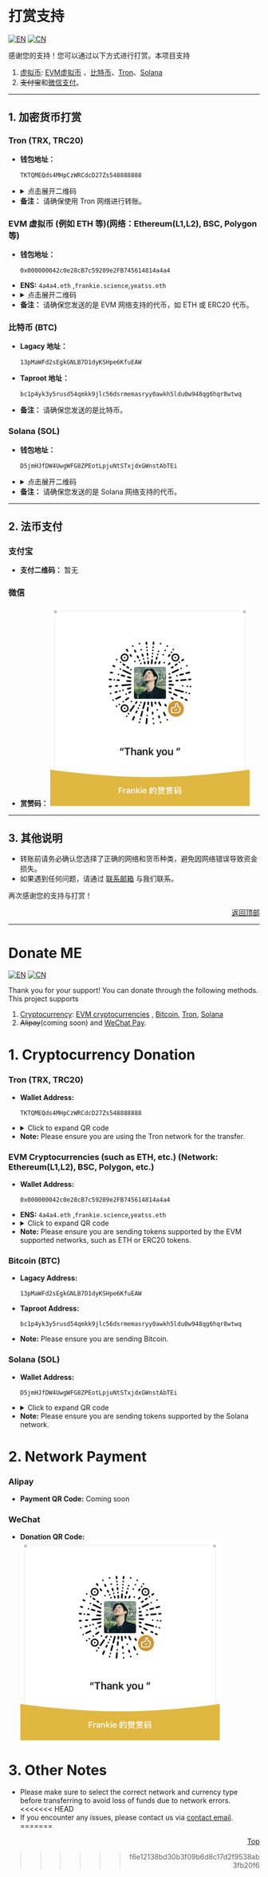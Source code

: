 # 打赏支持
<div align="left">

[![EN](https://img.shields.io/badge/EN-English-blue)](#donate-me)
[![CN](https://img.shields.io/badge/CN-中文-red)](#打赏支持)

</div>
感谢您的支持！您可以通过以下方式进行打赏。本项目支持

1. [虚拟币](#1-加密货币打赏):   [EVM虚拟币](#evm-虚拟币-例如-eth-等网络ethereuml1l2-bsc-polygon-等) 、[比特币](#比特币-btc)、[Tron](#tron-trx-trc20)、[Solana](#solana-sol)
2. ~~支付宝~~和[微信支付](#微信)。

---

## 1. 加密货币打赏

### Tron (TRX, TRC20)

- **钱包地址：**
  ```
  TKTQMEQds4MHpCzWRCdcD27Zs548888888
  ```
- <details> <summary>点击展开二维码</summary>
  <img src="TRON/TRON.jpg" alt="Tron QR Code" />
  </details>
- **备注：** 请确保使用 Tron 网络进行转账。

### EVM 虚拟币 (例如 ETH 等)(网络：Ethereum(L1,L2), BSC, Polygon 等)

- **钱包地址：**
  ```
  0x000000042c0e28cB7c59209e2FB745614814a4a4
  ```
- **ENS:**  `4a4a4.eth` ,`frankie.science`,`yeatss.eth`
- <details> <summary>点击展开二维码</summary>
  <img src="EVM/EVM.jpg" alt="EVM QR Code" />
  </details>
- **备注：** 请确保您发送的是 EVM 网络支持的代币，如 ETH 或 ERC20 代币。

### 比特币 (BTC)

- **Lagacy 地址：**
  ```
  13pMaWFd2sEgkGNLB7D1dyKSHpe6KfuEAW
  ```
- **Taproot 地址：**
  ```
  bc1p4yk3y5rusd54qmkk9jlc56dsrmemasryy0awkh5ldu0w948qg6hqr8wtwq
  ```
- **备注：** 请确保您发送的是比特币。

### Solana (SOL)

- **钱包地址：**
  ```
  D5jmHJfDW4UwgWFG8ZPEotLpjuNtSTxjdxGWnstAbTEi
  ```
- <details> <summary>点击展开二维码</summary>
  <img src="SOL/SOL.jpeg" alt="Solana QR Code" />
  </details>
- **备注：** 请确保您发送的是 Solana 网络支持的代币。

---

## 2. 法币支付

### 支付宝

- **支付二维码：**
  暂无

### 微信

- **赏赞码：**
  <!-- ![微信二维码](CN/WeChat.JPG) -->
  <!-- <img src="CN/WeChat.JPG" alt="微信二维码" /> -->
  <img src="CN/WeChat.JPG" alt="微信二维码" width="400" />

---

## 3. 其他说明

- 转账前请务必确认您选择了正确的网络和货币种类，避免因网络错误导致资金损失。
- 如果遇到任何问题，请通过 [联系邮箱](mailto:contact@frankie.science) 与我们联系。

再次感谢您的支持与打赏！

<div align="right">
  <a href="#打赏支持">返回顶部</a>
</div>

---

# Donate ME
<div align="left">

[![EN](https://img.shields.io/badge/EN-English-blue)](#donate-me)
[![CN](https://img.shields.io/badge/CN-中文-red)](README.md#打赏支持)
</div>

Thank you for your support! You can donate through the following methods. This project supports
1. [Cryptocurrency](#1-cryptocurrency-donation):   [EVM cryptocurrencies](#evm-cryptocurrencies-such-as-eth-and-other-networksethereuml1l2-bsc-polygon-etc) , [Bitcoin](#bitcoin-btc), [Tron](#tron-trx-trc20), [Solana](#solana-sol)
2. ~~Alipay~~(coming soon) and [WeChat Pay](#weixin).

# 1. Cryptocurrency Donation
### Tron (TRX, TRC20)
- **Wallet Address:**
  ```
  TKTQMEQds4MHpCzWRCdcD27Zs548888888
  ```
- <details> <summary>Click to expand QR code</summary>
  <img src="TRON/TRON.jpg" alt="Tron QR Code" />
  </details>
- **Note:** Please ensure you are using the Tron network for the transfer.
### EVM Cryptocurrencies (such as ETH, etc.) (Network: Ethereum(L1,L2), BSC, Polygon, etc.)
- **Wallet Address:**
  ```
  0x000000042c0e28cB7c59209e2FB745614814a4a4
  ```
- **ENS:**  `4a4a4.eth` ,`frankie.science`,`yeatss.eth`
- <details> <summary>Click to expand QR code</summary>
  <img src="EVM/EVM.jpg" alt="EVM QR Code" />
  </details>
- **Note:** Please ensure you are sending tokens supported by the EVM supported networks, such as ETH or ERC20 tokens.
### Bitcoin (BTC)
- **Lagacy Address:**
  ```
  13pMaWFd2sEgkGNLB7D1dyKSHpe6KfuEAW
  ```
- **Taproot Address:**
  ```
  bc1p4yk3y5rusd54qmkk9jlc56dsrmemasryy0awkh5ldu0w948qg6hqr8wtwq
  ```
- **Note:** Please ensure you are sending Bitcoin.
### Solana (SOL)
- **Wallet Address:**
  ```
  D5jmHJfDW4UwgWFG8ZPEotLpjuNtSTxjdxGWnstAbTEi
  ```
- <details> <summary>Click to expand QR code</summary>
  <img src="SOL/SOL.jpeg" alt="Solana QR Code" />
  </details>
- **Note:** Please ensure you are sending tokens supported by the Solana network.

# 2. Network Payment
### Alipay
- **Payment QR Code:**
  Coming soon
### WeChat
- **Donation QR Code:**
  <!-- ![WeChat QR Code](CN/WeChat.JPG) -->
  <!-- <img src="CN/WeChat.JPG" alt="WeChat QR Code" /> -->
  <img src="CN/WeChat.JPG" alt="WeChat QR Code" width="400" />


# 3. Other Notes
- Please make sure to select the correct network and currency type before transferring to avoid loss of funds due to network errors.
<<<<<<< HEAD
- If you encounter any issues, please contact us via [contact email](mailto:contact@frankie.science).
=======

<div align="right">
  <a href="#打赏支持">Top</a>
</


>>>>>>> f6e12138bd30b3f09b6d8c17d2f9538ab3fb20f6
